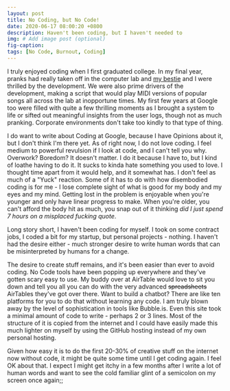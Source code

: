 ```yaml
---
layout: post
title: No Coding, but No Code!
date: 2020-06-17 08:00:20 +0800
description: Haven't been coding, but I haven't needed to
img: # Add image post (optional)
fig-caption: 
tags: [No Code, Burnout, Coding]
---
```


I truly enjoyed coding when I first graduated college. In my final year, pranks had really taken off in the computer lab and [my bestie](//morepablo.com) and I were thrilled by the development. We were also prime drivers of the development, making a script that would play MIDI versions of popular songs all across the lab at inopportune times. My first few years at Google too were filled with quite a few thrilling moments as I brought a system to life or sifted out meaningful insights from the user logs, though not as much pranking. Corporate environments don't take too kindly to that type of thing.

I do want to write about Coding at Google, because I have Opinions about it, but I don't think I'm there yet. As of right now, I do not love coding. I feel medium to powerful revulsion if I look at code, and I can't tell you why. Overwork? Boredom? It doesn't matter. I do it because I have to, but I kind of loathe having to do it. It sucks to kinda hate something you used to love. I thought time apart from it would help, and it somewhat has. I don't feel as much of a "Yuck" reaction. Some of it has to do with how disembodied coding is for me - I lose complete sight of what is good for my body and my eyes and my mind. Getting lost in the problem is enjoyable when you're younger and only have linear progress to make. When you're older, you can't afford the body hit as much, you snap out of it thinking _did I just spend 7 hours on a misplaced fucking quote_.

Long story short, I haven't been coding for myself. I took on some contract jobs, I coded a bit for my startup, but personal projects - nothing. I haven't had the desire either - much stronger desire to write human words that can be misinterpreted by humans for a change.

The desire to create stuff remains, and it's been easier than ever to avoid coding. No Code tools have been popping up everywhere and they've gotten scary easy to use. My buddy over at AirTable would love to sit you down and tell you all you can do with the very advanced ~~spreadsheets~~ AirTables they've got over there. Want to build a chatbot? There are like ten platforms for you to do that without learning any code. I am truly blown away by the level of sophistication in tools like Bubble.is. Even this site took a minimal amount of code to write - perhaps 2 or 3 lines. Most of the structure of it is copied from the internet and I could have easily made this much lighter on myself by using the GitHub hosting instead of my own personal hosting.

Given how easy it is to do the first 20-30% of creative stuff on the internet now without code, it might be quite some time until I get coding again. I feel OK about that. I expect I might get itchy in a few months after I write a lot of human words and want to see the cold familiar glint of a semicolon on my screen once again;;
